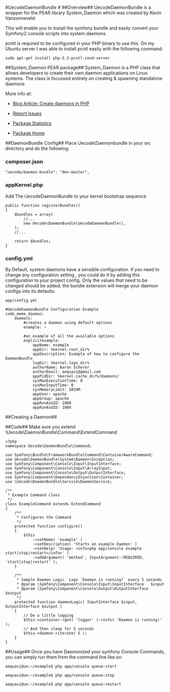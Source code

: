 #UecodeDaemonBundle #
##Overview##
UecodeDaemonBundle is a wrapper for the PEAR library System_Daemon which was created by Kevin Vanzonneveld.

This will enable you to install the symfony bundle and easily convert your Symfony2 console scripts into system daemons.

pcntl is required to be configured in your PHP binary to use this. On my Ubuntu server I was able to install pcntl easily with the following command:

    sudo apt-get install php-5.3-pcntl-zend-server 

##System_Daemon PEAR package##
System_Daemon is a PHP class that allows developers to create their own daemon 
applications on Linux systems. The class is focussed entirely on creating & 
spawning standalone daemons

More info at:

- [Blog Article: Create daemons in PHP][1]
- [Report Issues][2]
- [Package Statistics][3]
- [Package Home][4]

  [1]: http://kevin.vanzonneveld.net/techblog/article/create_daemons_in_php/
  [2]: http://pear.php.net/bugs/report.php?package=System_Daemon
  [3]: http://pear.php.net/package-stats.php?pid=798&cid=37
  [4]: http://pear.php.net/package/System_Daemon


##DaemonBundle Config##
Place Uecode\Daemonbundle in your src directory and do the following:

### composer.json ###

	"uecode/daemon-bundle": "dev-master",

### appKernel.php ###
Add The UecodeDaemonBundle to your kernel bootstrap sequence

    public function registerBundles()
    {
        $bundles = array(
            //...
            new Uecode\DaemonBundle\UecodeDaemonBundle(),
        );
        //...

        return $bundles;
    }

### config.yml ###
By Default, system daemons have a sensible configuration. If you need to change any configuration setting , you could do it by adding this configuration to your project config. Only the values that need to be changed should be added, the bundle extension will merge your daemon configs into its defaults.

    app/config.yml

    #UecodeDaemonBundle Configuration Example
    code_meme_daemon:
        daemons:
            #creates a daemon using default options
            example: ~

            #an example of all the available options
            explicitexample:
                appName: example
                appDir: %kernel.root_dir%
                appDescription: Example of how to configure the DaemonBundle
                logDir: %kernel.logs_dir%
                authorName: Aaron Scherer
                authorEmail: aequasi@gmail.com
                appPidDir: %kernel.cache_dir%/daemons/
                sysMaxExecutionTime: 0
                sysMaxInputTime: 0
                sysMemoryLimit: 1024M
                appUser: apache
                appGroup: apache
                appRunAsGID: 1000
                appRunAsUID: 1000

##Creating a Daemon##

##Code##
Make sure you extend \Uecode\DaemonBundle\Command\ExtendCommand

	<?php
    namespace Uecode\DaemonBundle\Command;

    use Symfony\Bundle\FrameworkBundle\Command\ContainerAwareCommand;
    use Uecode\DaemonBundle\System\Daemon\Exception;
    use Symfony\Component\Console\Input\InputInterface;
    use Symfony\Component\Console\Input\ArrayInput;
    use Symfony\Component\Console\Output\OutputInterface;
    use Symfony\Component\DependencyInjection\Container;
    use \Uecode\DaemonBundle\Service\DaemonService;

    /**
     * Example Command class
     */
    class ExampleCommand extends ExtendCommand
    {
    	/**
    	 * Configures the Command
    	 */
    	protected function configure()
    	{
    		$this
    			->setName( 'example' )
    			->setDescription( 'Starts an example Daemon' )
    			->setHelp( 'Usage: <info>php app/console example start|stop|restart</info>' )
    			->addArgument( 'method', InputArgument::REQUIRED, 'start|stop|restart' );
    	}

    	/**
    	 * Sample Daemon Logic. Logs `Daemon is running!` every 5 seconds
    	 * @param \Symfony\Component\Console\Input\InputInterface   $input
    	 * @param \Symfony\Component\Console\Output\OutputInterface $output
    	 */
    	protected function daemonLogic( InputInterface $input, OutputInterface $output )
    	{
    		// Do a little logging
    		$this->container->get( 'logger' )->info( 'Daemon is running!' );
    		// And then sleep for 5 seconds
    		$this->daemon->iterate( 5 );
    	}
    }

##Usage##
Once you have Daemonized your symfony Console Commands, you can simply run them from the command line like so:

    aequasi@ue:~/example$ php app/console queue:start

    aequasi@ue:~/example$ php app/console queue:stop

    aequasi@ue:~/example$ php app/console queue:restart
